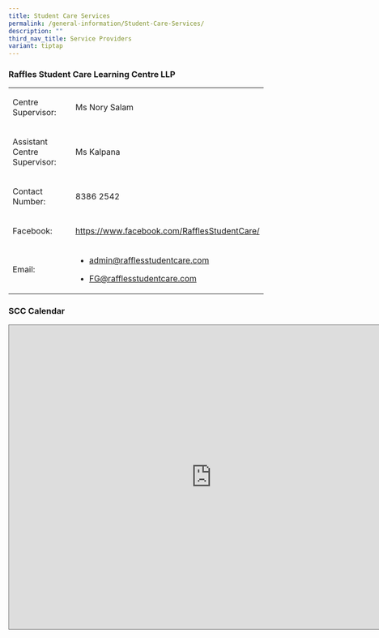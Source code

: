 ```yaml
---
title: Student Care Services
permalink: /general-information/Student-Care-Services/
description: ""
third_nav_title: Service Providers
variant: tiptap
---
```

<h3><strong>Raffles Student Care Learning Centre LLP</strong></h3>
<table>
<tbody>
<tr>
<td rowspan="1" colspan="1">
<p>Centre Supervisor:</p>
</td>
<td rowspan="1" colspan="1">
<p>Ms Nory Salam</p>
</td>
</tr>
<tr>
<td rowspan="1" colspan="1">
<p>Assistant Centre Supervisor:</p>
</td>
<td rowspan="1" colspan="1">
<p>Ms Kalpana</p>
</td>
</tr>
<tr>
<td rowspan="1" colspan="1">
<p>Contact Number:</p>
</td>
<td rowspan="1" colspan="1">
<p>8386 2542</p>
</td>
</tr>
<tr>
<td rowspan="1" colspan="1">
<p>Facebook:</p>
</td>
<td rowspan="1" colspan="1">
<p><a href="https://www.facebook.com/RafflesStudentCare/" rel="noopener noreferrer nofollow" target="_blank">https://www.facebook.com/RafflesStudentCare/</a>
</p>
</td>
</tr>
<tr>
<td rowspan="1" colspan="1">
<p>Email:</p>
</td>
<td rowspan="1" colspan="1">
<ul data-tight="true" class="tight">
<li>
<p><a href="mailto:admin@rafflesstudentcare.com" rel="noopener noreferrer nofollow" target="_blank">admin@rafflesstudentcare.com</a>
</p>
</li>
<li>
<p><a href="mailto:admin@rafflesstudentcare.com" rel="noopener noreferrer nofollow" target="_blank">FG@rafflesstudentcare.com</a>
</p>
</li>
</ul>
</td>
</tr>
</tbody>
</table>
<h3><strong>SCC Calendar</strong></h3>
<div class="iframe-wrapper">
<iframe style="border:solid 1px #777" height="600" width="800" allowfullscreen="true" frameborder="0" src="https://calendar.google.com/calendar/embed?height=600&amp;wkst=2&amp;bgcolor=%23C0CA33&amp;ctz=Asia%2FSingapore&amp;showTitle=0&amp;src=bW9lLmVkdS5zZ18yZ3UzMzh0Nmw3MjFhYXIyM2kzbTF1MGVwMEBncm91cC5jYWxlbmRhci5nb29nbGUuY29t&amp;src=ZXEwN2JhanYzZmtlNDVxcmUzM2twMHFva2dAZ3JvdXAuY2FsZW5kYXIuZ29vZ2xlLmNvbQ&amp;color=%23E4C441&amp;color=%230B8043"></iframe>
</div>
<p></p>